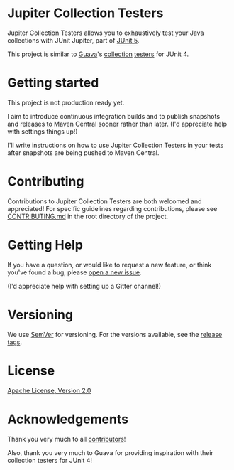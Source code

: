 Jupiter Collection Testers
===

Jupiter Collection Testers allows you to exhaustively test your Java
collections with JUnit Jupiter, part of [JUnit 5](https://github.com/junit-team/junit5).

This project is similar to [Guava](https://github.com/google/guava)'s
[collection](https://blog.codefx.org/techniques/testing/test-collection-implementations-with-guava/)
[testers](https://www.klittlepage.com/2014/01/08/testing-collections-with-guava-testlib-and-junit-4/)
for JUnit 4.

Getting started
===

This project is not production ready yet.

I aim to introduce continuous integration builds and to publish snapshots and releases to Maven
Central sooner rather than later. (I'd appreciate help with settings things up!)

I'll write instructions on how to use Jupiter Collection Testers in your tests after snapshots are
being pushed to Maven Central.

Contributing
===

Contributions to Jupiter Collection Testers are both welcomed and appreciated! For specific
guidelines regarding contributions, please see
[CONTRIBUTING.md](https://github.com/jbduncan/jupiter-collection-testers/blob/master/CONTRIBUTING.md)
in the root directory of the project.

Getting Help
===

If you have a question, or would like to request a new feature, or think you've found a bug, please
[open a new issue](https://github.com/jbduncan/jupiter-collection-testers/issues/new).

(I'd appreciate help with setting up a Gitter channel!)

Versioning
===

We use [SemVer](https://semver.org/) for versioning. For the versions available, see the
[release tags](https://github.com/jbduncan/jupiter-collection-testers/releases).

License
===

[Apache License, Version 2.0](https://github.com/jbduncan/jupiter-collection-testers/blob/master/LICENSE)

Acknowledgements
===

Thank you very much to all [contributors](https://github.com/jbduncan/jupiter-collection-testers)!

Also, thank you very much to Guava for providing inspiration with their collection testers for JUnit
4!